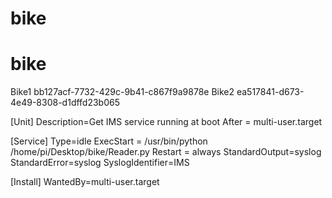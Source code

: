 # bike
# bike


Bike1
bb127acf-7732-429c-9b41-c867f9a9878e
Bike2
ea517841-d673-4e49-8308-d1dffd23b065

[Unit]
Description=Get IMS service running at boot
After = multi-user.target

[Service]
Type=idle
ExecStart = /usr/bin/python /home/pi/Desktop/bike/Reader.py
Restart = always
StandardOutput=syslog
StandardError=syslog
SyslogIdentifier=IMS


[Install]
WantedBy=multi-user.target
